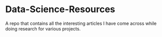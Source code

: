 # Data-Science-Resources

A repo that contains all the interesting articles I have come across while doing research for various projects. 

